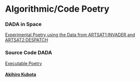 # Algorithmic/Code Poetry

### DADA in Space
[Experimental Poetry using the Data from ARTSAT1:INVADER and ARTSAT2:DESPATCH](https://paper.dropbox.com/doc/DADA-in-Space-rKQtOiqK1CBnBZHheBqwE)

### Source Code DADA
[Executable Poetry](https://paper.dropbox.com/doc/Source-Code-DADA-Executable-Poetry-tGO4YoNvqUjZisx8Pddpl)

#### [Akihiro Kubota](mailto:akihiro.kubota@nifty.com)
